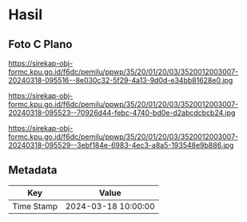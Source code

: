 # Hasil

## Foto C Plano

https://sirekap-obj-formc.kpu.go.id/f6dc/pemilu/ppwp/35/20/01/20/03/3520012003007-20240318-095516--8e030c32-5f29-4a13-9d0d-e34bb81628e0.jpg

https://sirekap-obj-formc.kpu.go.id/f6dc/pemilu/ppwp/35/20/01/20/03/3520012003007-20240318-095523--70926d44-febc-4740-bd0e-d2abcdcbcb24.jpg

https://sirekap-obj-formc.kpu.go.id/f6dc/pemilu/ppwp/35/20/01/20/03/3520012003007-20240318-095529--3ebf184e-6983-4ec3-a8a5-193548e9b886.jpg


## Metadata

| Key        | Value               |
| ---------- | ------------------- |
| Time Stamp | 2024-03-18 10:00:00 |



